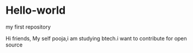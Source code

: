 # Hello-world
my first repository 

Hi friends,
My self pooja,i am studying btech.i want to contribute for open source 
